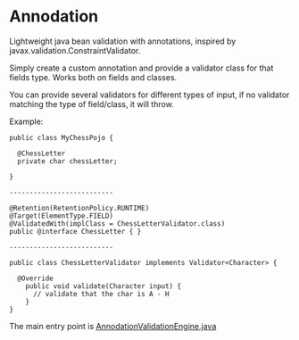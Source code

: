 # Annodation
Lightweight java bean validation with annotations, inspired by javax.validation.ConstraintValidator.

Simply create a custom annotation and provide a validator class for that fields type. 
Works both on fields and classes.

You can provide several validators for different types of input, if no validator matching the type of field/class,
it will throw.


Example:


```
public class MyChessPojo {
  
  @ChessLetter
  private char chessLetter;

}

--------------------------

@Retention(RetentionPolicy.RUNTIME)
@Target(ElementType.FIELD)
@ValidatedWith(implClass = ChessLetterValidator.class)
public @interface ChessLetter { }

--------------------------

public class ChessLetterValidator implements Validator<Character> {

  @Override
    public void validate(Character input) {
      // validate that the char is A - H
    }
}

```

The main entry point is
[AnnodationValidationEngine.java](https://github.com/MartinBergstrom/Annodation/blob/master/src/main/java/main/AnnodationValidationEngine.java)

